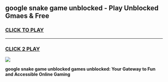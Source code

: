 
## google snake game unblocked - Play Unblocked Gmaes & Free
<h3>
<a href="https://news.freeplayer.one?title=google_snake_game_unblocked&ref=16F">CLICK TO PLAY</a></h3>
<hr>

<h3>
<a href="https://news.freeplayer.one?title=google_snake_game_unblocked&ref=16F">CLICK 2 PLAY</a>
  
</h3>

<a href="https://news.freeplayer.one?title=google_snake_game_unblocked&ref=16F/"><img src="https://clearcache.store/games.png"></a>


**google snake game unblocked games unblocked: Your Gateway to Fun and Accessible Online Gaming**

